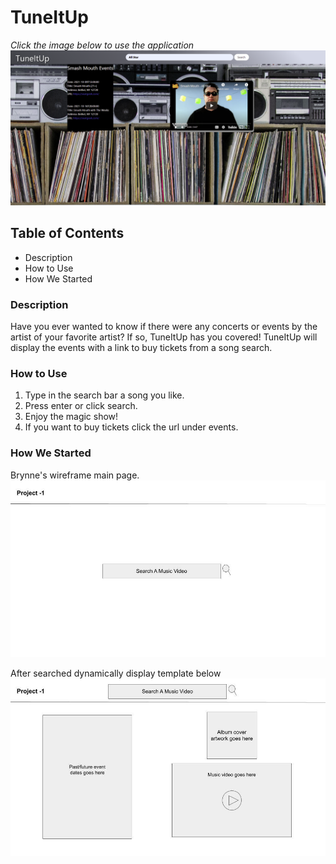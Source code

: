 # **TuneItUp**

_Click the image below to use the application_
[![livePage](./assets/images/TuneItUp.png)](https://zichkoding.github.io/TuneItUp)

## Table of Contents

- Description
- How to Use
- How We Started

### **Description**
Have you ever wanted to know if there were any concerts or events by the artist of your favorite artist? If so, TuneItUp has you covered! TuneItUp will display the events with a link to buy tickets from a song search.

### **How to Use**
1. Type in the search bar a song you like.
2. Press enter or click search.
3. Enjoy the magic show!
4. If you want to buy tickets click the url under events.

### **How We Started** 

Brynne's wireframe main page.
![main](./assets/images/main.jpg)

After searched dynamically display template below
![dynmaic](./assets/images/dynamic.jpg)


